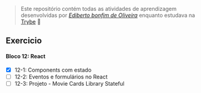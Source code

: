 > Este repositório contém todas as atividades de aprendizagem desenvolvidas por _[Ediberto bonfim de Oliveira](https://www.linkedin.com/in/ediberto-b-oliveira-872926178/)_ enquanto estudava na [Trybe](https://www.betrybe.com/) :rocket:

## Exercicio

#### Bloco 12: React

- [x] 12-1: Components com estado
- [ ] 12-2: Eventos e formulários no React
- [ ] 12-3: Projeto - Movie Cards Library Stateful
